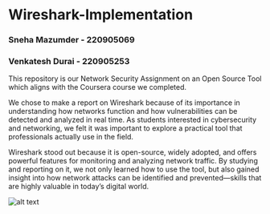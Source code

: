 # Wireshark-Implementation
### Sneha Mazumder - 220905069 
### Venkatesh Durai - 220905253

This repository is our Network Security Assignment on an Open Source Tool which aligns with the Coursera course we completed. 

We chose to make a report on Wireshark because of its importance in understanding how networks function and how vulnerabilities can be detected and analyzed in real time. 
As students interested in cybersecurity and networking, we felt it was important to explore a practical tool that professionals actually use in the field. 

Wireshark stood out because it is open-source, widely adopted, and offers powerful features for monitoring and analyzing network traffic. By studying and reporting on it, we not only learned how to use the tool, but also gained insight into how network attacks can be identified and prevented—skills that are highly valuable in today’s digital world.

![alt text](https://upload.wikimedia.org/wikipedia/commons/thumb/b/b9/Wireshark_Logo.svg/2560px-Wireshark_Logo.svg.png)
